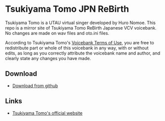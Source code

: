 # Tsukiyama Tomo JPN ReBirth

Tsukiyama Tomo is a UTAU virtual singer developed by Huro Nomoe. This repo is a mirror site of Tsukiyama Tomo ReBirth Japanese VCV voicebank. No changes are made on wav files and oto.ini files.

According to Tsukiyama Tomo's [Voicebank Terms of Use](Licenses-Readme/English/Voicebank%20Terms%20of%20Use.txt), you are free to redistribute part or whole of this voicebank in any way, with or without edits, as long as you correctly attribute the voicebank name and author, and clearly state any changes you have made.

## Download
- [Download from github](https://github.com/oxygen-dioxide/tsukiyama-tomo-jpn-rebirth/archive/refs/heads/main.zip)

## Links
- [Tsukiyama Tomo's official website](https://huronomoe.ru/utau-tsukiyama-tomo/)
